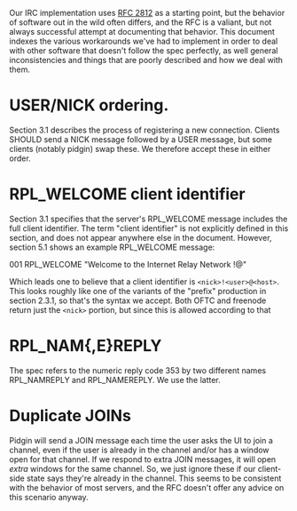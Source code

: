 Our IRC implementation uses [RFC 2812][rfc] as a starting point, but the
behavior of software out in the wild often differs, and the RFC is a
valiant, but not always successful attempt at documenting that behavior.
This document indexes the various workarounds we've had to implement in
order to deal with other software that doesn't follow the spec
perfectly, as well general inconsistencies and things that are poorly
described and how we deal with them.

# USER/NICK ordering.

Section 3.1 describes the process of registering a new connection.
Clients SHOULD send a NICK message followed by a USER message, but some
clients (notably pidgin) swap these. We therefore accept these in either
order.

# RPL_WELCOME client identifier

Section 3.1 specifies that the server's RPL_WELCOME message includes the
full client identifier. The term "client identifier" is not explicitly
defined in this section, and does not appear anywhere else in the
document. However, section 5.1 shows an example RPL_WELCOME message:

   001    RPL_WELCOME
      "Welcome to the Internet Relay Network
       <nick>!<user>@<host>"

Which leads one to believe that a client identifier is
`<nick>!<user>@<host>`. This looks roughly like one of the variants of
the "prefix" production in section 2.3.1, so that's the syntax we
accept. Both OFTC and freenode return just the `<nick>` portion, but
since this is allowed according to that

[rfc]: https://www.rfc-editor.org/rfc/rfc2812.txt

# RPL_NAM{,E}REPLY

The spec refers to the numeric reply code 353 by two different names
RPL_NAMREPLY and RPL_NAMEREPLY. We use the latter.

# Duplicate JOINs

Pidgin will send a JOIN message each time the user asks the UI to join a
channel, even if the user is already in the channel and/or has a window
open for that channel. If we respond to extra JOIN messages, it will
open *extra* windows for the same channel. So, we just ignore these if
our client-side state says they're already in the channel. This seems to
be consistent with the behavior of most servers, and the RFC doesn't
offer any advice on this scenario anyway.
